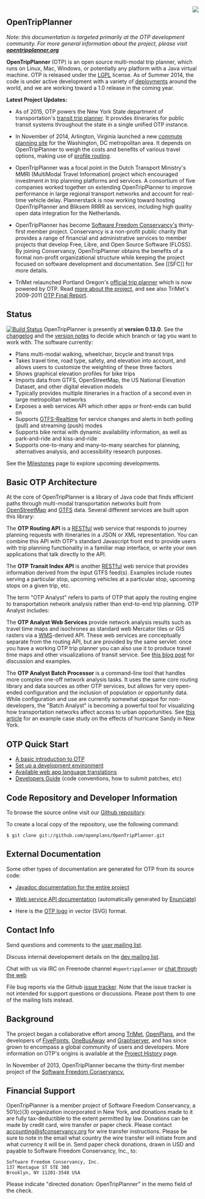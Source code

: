 <img src="https://github.com/opentripplanner/OpenTripPlanner/wiki/Home/otp_logo_wiki.png" align="right"/>

## OpenTripPlanner
_Note: this documentation is targeted primarily at the OTP development community. For more general information about the project, please visit [**opentripplanner.org**](http://www.opentripplanner.org)_

**OpenTripPlanner** (OTP) is an open source multi-modal trip planner, which runs on Linux, Mac, Windows, or potentially any platform with a Java virtual machine. OTP is released under the [LGPL](http://www.gnu.org/licenses/lgpl-3.0.txt) license. As of Summer 2014, the code is under active development with a variety of [deployments](Deployments) around the world, and we are working toward a 1.0 release in the coming year.

**Latest Project Updates:**

 * As of 2015, OTP powers the New York State department of transportation's [transit trip planner](http://511ny.org/tripplanner/default.aspx).
   It provides itineraries for public transit systems throughout the state in a single unified OTP instance.

 * In November of 2014, Arlington, Virginia launched a new [commute planning site](http://mobilitylab.org/2014/11/07/the-who-what-when-where-whys-of-carfreeatoz/) for the Washington, DC metropolitan area.
 It depends on OpenTripPlanner to weigh the costs and benefits of various travel options, making use of [profile routing]().

 * OpenTripPlanner was a focal point in the Dutch Transport Ministry's MMRI (MultiModal Travel Information) project which encouraged investment in trip planning platforms and services. A consortium of five companies worked together on extending OpenTripPlanner to improve performance in large regional transport networks and account for real-time vehicle delay. Plannerstack is now working toward hosting OpenTripPlanner and Bliksem RRRR as services, including high quality open data integration for the Netherlands.

 * OpenTripPlanner has become <a href="http://sfconservancy.org/">Software Freedom Conservancy's</a> thirty-first member project. Conservancy is a non-profit public charity that provides a range of financial and administrative services to member projects that develop Free, Libre, and Open Source Software (FLOSS). By joining Conservancy, OpenTripPlanner obtains the benefits of a formal non-profit organizational structure while keeping the project focused on software development and documentation. See [[SFC]] for more details.

 * TriMet relaunched Portland Oregon's [official trip planner](http://ride.trimet.org) which is now powered by OTP. Read [more about the project](https://github.com/openplans/OpenTripPlanner/wiki/Portland-Regional-Trip-Planner), and see also TriMet's 2009-2011 [OTP Final Report](https://github.com/opentripplanner/OpenTripPlanner/wiki/Reports/OTP%20Final%20Report%20-%20Metro%202009-2011%20RTO%20Grant.pdf).


## Status

[![Build Status](http://ci.opentripplanner.org/buildStatus/icon?job=OpenTripPlanner)](http://ci.opentripplanner.org/job/OpenTripPlanner/)
OpenTripPlanner is presently at **version 0.13.0**. See the [changelog](Changelog) and the [version notes](Version-Notes) to decide which branch or tag you want to work with. The software currently:

 * Plans multi-modal walking, wheelchair, bicycle and transit trips
 * Takes travel time, road type, safety, and elevation into account, and allows users to customize the weighting of these three factors
 * Shows graphical elevation profiles for bike trips
 * Imports data from GTFS, OpenStreetMap, the US National Elevation Dataset, and other digital elevation models
 * Typically provides multiple itineraries in a fraction of a second even in large metropolitan networks
 * Exposes a web services API which other apps or front-ends can build on
 * Supports [GTFS-Realtime](https://developers.google.com/transit/gtfs-realtime/) for service changes and alerts in both polling (pull) and streaming (push) modes
 * Supports bike rental with dynamic availability information, as well as park-and-ride and kiss-and-ride
 * Supports one-to-many and many-to-many searches for planning, alternatives analysis, and accessibility research purposes.

See the [Milestones](https://github.com/opentripplanner/OpenTripPlanner/issues/milestones) page to explore upcoming developments.


## Basic OTP Architecture

At the core of OpenTripPlanner is a library of Java code that finds efficient paths through multi-modal transportation networks built from [OpenStreetMap](http://wiki.openstreetmap.org/wiki/Main_Page) and [GTFS](https://developers.google.com/transit/gtfs/) data. Several different services are built upon this library:

The **OTP Routing API** is a [RESTful](https://en.wikipedia.org/wiki/Representational_state_transfer) web service that responds to journey planning requests with itineraries in a JSON or XML representation. You can combine this API with OTP's standard Javascript front end to provide users with trip planning functionality in a familiar map interface, or write your own applications that talk directly to the API.

The **OTP Transit Index API** is another [RESTful](https://en.wikipedia.org/wiki/Representational_state_transfer) web service that provides information derived from the input GTFS feed(s). Examples include routes serving a particular stop, upcoming vehicles at a particular stop, upcoming stops on a given trip, etc.

The term "OTP Analyst" refers to parts of OTP that apply the routing engine to transportation network analysis rather than end-to-end trip planning. OTP Analyst includes:

The **OTP Analyst Web Services** provide network analysis results such as travel time maps and isochrones as standard web Mercator tiles or GIS rasters via a [WMS](http://en.wikipedia.org/wiki/Web_Map_Service)-derived API. These web services are conceptually separate from the routing API, but are provided by the same servlet: once you have a working OTP trip planner you can also use it to produce travel time maps and other visualizations of transit service. See [this blog post](http://conveyal.com/blog/2012/07/02/analyst/) for discussion and examples.

The **OTP Analyst Batch Processor** is a command-line tool that handles more complex one-off network analysis tasks. It uses the same core routing library and data sources as other OTP services, but allows for very open-ended configuration and the inclusion of population or opportunity data. While configuration and use are currently somewhat opaque for non-developers, the "Batch Analyst" is becoming a powerful tool for visualizing how transportation networks affect access to urban opportunities. See [this article](http://www.theatlanticcities.com/commute/2013/01/best-maps-weve-seen-sandys-transit-outage-new-york/4488/) for an example case study on the effects of hurricane Sandy in New York.


## OTP Quick Start

 * [A basic introduction to OTP](Minimal-Introduction)
 * [Set up a development environment](Setting-up-a-development-environment)
 * [Available web app language translations](https://github.com/openplans/OpenTripPlanner/wiki/Translation)
 * [Developers Guide](https://github.com/openplans/OpenTripPlanner/wiki/DevelopersGuide) (code conventions, how to submit patches, etc)


## Code Repository and Developer Information

To browse the source online visit our [Github repository](https://github.com/opentripplanner/OpenTripPlanner).

To create a local copy of the repository, use the following command:

`$ git clone git://github.com/openplans/OpenTripPlanner.git`


## External Documentation

Some other types of documentation are generated for OTP from its source code:

 * [Javadoc documentation for the entire project](http://docs.opentripplanner.org/javadoc/)
 * [Web service API documentation](http://docs.opentripplanner.org/apidoc) (automatically generated by [Enunciate](http://enunciate.codehaus.org/))

 * Here is the [OTP logo](Home/otp_logo.svg) in vector (SVG) format.


## Contact Info

Send questions and comments to the [user mailing list](http://groups.google.com/group/opentripplanner-users).  

Discuss internal developement details on the [dev mailing list](http://groups.google.com/group/opentripplanner-dev).  

Chat with us via IRC on Freenode channel `#opentripplanner` or [chat through the web](http://webchat.freenode.net/?channels=opentripplanner) 

File bug reports via the Github [issue tracker](https://github.com/openplans/OpenTripPlanner/issues). Note that the issue tracker is not intended for support questions or discussions. Please post them to one of the mailing lists instead.


## Background

The project began a collaborative effort among [TriMet](http://trimet.org), [OpenPlans](http://openplans.org), and the developers of [FivePoints](http://fpdev.org/), [OneBusAway](https://github.com/OneBusAway/onebusaway/wiki) and [Graphserver](http://bmander.github.com/graphserver/), and has since grown to encompass a global community of users and developers. More information on OTP's origins is available at the [Project History](https://github.com/openplans/OpenTripPlanner/wiki/Project-History) page.

In November of 2013, OpenTripPlanner became the thirty-first member project of the <a href="http://sfconservancy.org/">Software Freedom Conservancy.</a>

## Financial Support

OpenTripPlanner is a member project of Software Freedom Conservancy, a 501(c)(3) organization incorporated in New York, and donations made to it are fully tax-deductible to the extent permitted by law. Donations can be made by credit card, wire transfer or paper check. Please contact <accounting@sfconservancy.org> for wire transfer instructions. Please be sure to note in the email what country the wire transfer will initiate from and what currency it will be in. Send paper check donations, drawn in USD and payable to Software Freedom Conservancy, Inc., to:

```
Software Freedom Conservancy, Inc.
137 Montague ST STE 380
Brooklyn, NY 11201-3548 USA
```

Please indicate "directed donation: OpenTripPlanner" in the memo field of the check.